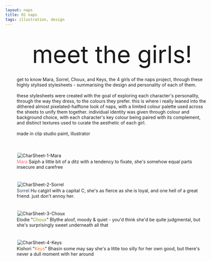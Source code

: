 ```yaml
---
layout: naps
title: 01 naps
tags: illustration, design
---
```


<style>
    .g-container {
        display: grid;
        grid-template-columns: auto auto;
        gap: 36px;
        margin-left: 36px;
        margin-right: 36px;
    }

    .g-item {
        display: flex;
        flex-direction: column;
        justify-content:center;
        width: auto;
        align-content: center;
    }

    .g-item.header {
        width:460px;
        align-items:end;
    }

    .g-item.header p {
        text-align:right;
    }

    .g-gallery {
        display: flex;
        flex-direction: column;
        align-items: center;
        justify-content: flex-start;
        height: 100svh; 
        overflow-y: scroll; 
        box-sizing: border-box;
        scroll-snap-type: y mandatory; 
        scrollbar-width: none;
        overscroll-behavior: auto;
    }

    .g-gallery-item {
        position:relative;
        scroll-snap-align: start;
        scroll-snap-stop: always;
        min-height:100svh;
        align-content:center;
    }

    .g-gallery-item img {
        border: solid 2px white;
        max-width: 90vw;
        width: auto;
        image-rendering:-webkit-optimize-contrast
    }

@media (max-width: 2104px) {
    .g-item.header {
        width:276px;
    }
}

@media (max-width: 1919px) {
    .g-container {
		grid-template-columns: 1fr;
		width:100%;
	}
    .g-gallery-item {
        padding-bottom:36px;
    }

    .g-item.header {
        width:600px;
        align-items: center;
        justify-self: center;
        padding-top:36px;
    }
    .g-item.header p {
        text-align:left;
    }
    .g-gallery {
        height: unset;
        scroll-snap-align: end;
        scroll-snap-type: none;
    }
    .g-gallery-item {
        padding-top: 0;
        scroll-snap-align: end;
        min-height: unset;
    }
    .navbuttons#mtgGallery {
        visibility:hidden;
        height: 0;
        opacity: 0
    }
}
</style>

<div class="g-container">
    <div class="g-item header">
        <p class="naps-title outlined" style="font-style:normal;line-height:1;font-size:56pt;margin:0;margin-bottom:18px">meet the girls!</p>
        <p class="binary outlined">get to know Mara, Sorrel, Choux, and Keys, the 4 girls of the naps project, through these highly stylised stylesheets - summarising the design and personality of each of them. <br><br> these stylesheets were created with the goal of exploring each character's personality, through the way they dress, to the colours they prefer. this is where i really leaned into the dithered almost pixelated-halftone look of naps, with a limited colour palette used across the sheets to unify them together. individual identity was given through colour and background choice, with each character's key colour being paired with its complement, and distinct textures used to curate the aesthetic of each girl. <br><br> made in clip studio paint, illustrator</p>
        <div id="mtgGallery" class="navbuttons" style="position:relative;left:unset;flex-flow:row">
            <div class="button naps roundicon" id="previousItem" title="previous" style="padding:0.33rem;border-radius:0.33rem">
                <img src="/assets/site/up.svg">
            </div>
            <div class="button naps roundicon" id="nextItem" title="next" style="padding:0.33rem;border-radius:0.33rem">
                <img src="/assets/site/down.svg">
            </div>
        </div>
    </div>
    <div class="g-item" style="flex-flow:row">
        <div class="g-gallery" id="mtgGallery">
            <div class="g-gallery-item" id="mainScroller">
                <img src="/assets/naps/meet-the-girls/CharSheet-1-Mara.png" alt="CharSheet-1-Mara" class="clickable naps-img">
                <div class="gallery-text">
                    <span class="item-title naps-title outlined"><span style="color:#f96b75">Mara</span> Saiph</span>
                    <span class="item-subtitle binary outlined">a little bit of a ditz with a tendency to fixate, she's somehow equal parts insecure and carefree</span>
                </div>
            </div>
            <div class="g-gallery-item">
                <img src="/assets/naps/meet-the-girls/CharSheet-2-Sorrel.png" alt="CharSheet-2-Sorrel" class="clickable naps-img">
                <div class="gallery-text">
                    <span class="item-title naps-title outlined"><span style="color:#364165">Sorrel</span> Hu</span>
                    <span class="item-subtitle binary outlined">catgirl with a capital C, she's as fierce as she is loyal, and one hell of a great friend. just don't annoy her.</span>
                </div>
            </div>
            <div class="g-gallery-item">
                <img src="/assets/naps/meet-the-girls/CharSheet-3-Choux.png" alt="CharSheet-3-Choux" class="clickable naps-img">
                <div class="gallery-text">
                    <span class="item-title naps-title outlined">Elodie "<span style="color:#7e9627">Choux</span>" Blythe</span>
                    <span class="item-subtitle binary outlined">aloof, moody & quiet - you'd think she'd be quite judgmental, but she's surprisingly sweet underneath all that</span>
                </div>
            </div>
            <div class="g-gallery-item">
                <img src="/assets/naps/meet-the-girls/CharSheet-4-Keys.png" alt="CharSheet-4-Keys" class="clickable naps-img">
                <div class="gallery-text">
                    <span class="item-title naps-title outlined">Kishori "<span style="color:#f07d2c">Keys</span>" Bhasin</span>
                    <span class="item-subtitle binary outlined">some may say she's a little too silly for her own good, but there's never a dull moment with her around</span>
                </div>
            </div>
        </div>
    </div>
</div>
<div class="bg-gallery" id="backgroundScroller" style="width:100%;position:absolute;top:0;margin:0;z-index:-1">
    <div class="bg-gallery-item" style="padding:0;height:100svh;position:relative">
        <img src="/assets/naps/meet-the-girls/mara-backdrop.png" style="width:auto;height:auto;position:absolute;bottom:-96px;left:0;image-rendering:pixelated">
    </div>
    <div class="bg-gallery-item" style="padding:0;height:100svh;position:relative">
        <img src="/assets/naps/meet-the-girls/sorrel-backdrop.png" style="width:auto;height:auto;position:absolute;bottom:-96px;left:0;image-rendering:pixelated">
    </div>
    <div class="bg-gallery-item" style="padding:0;height:100svh;position:relative">
        <img src="/assets/naps/meet-the-girls/choux-backdrop.png" style="width:auto;height:auto;position:absolute;bottom:-96px;left:0;image-rendering:pixelated">
    </div>
    <div class="bg-gallery-item" style="padding:0;height:100svh;position:relative">
        <img src="/assets/naps/meet-the-girls/keys-backdrop.png" style="width:auto;height:auto;position:absolute;bottom:0;left:0;image-rendering:pixelated">
    </div>
</div>

<script>
const gallery = document.querySelector('.g-gallery');
const firstItem = document.getElementById("mainScroller");
const backgroundScroller = document.getElementById("backgroundScroller");
gallery.addEventListener('scroll', () => {
    const topPosition = firstItem.getBoundingClientRect().top;
    backgroundScroller.style.transform = `translateY(${topPosition}px)`;
});

document.addEventListener('DOMContentLoaded', function() {
    const galleries = document.querySelectorAll('.navbuttons');

    galleries.forEach(nav => {
        const navId = nav.id;
        const gallery = document.querySelector(`.g-gallery[id="${navId}"]`);
        if (!gallery) return;

        const prevBtn = nav.querySelector(`#previousItem${navId.replace('mtgGallery', '')}`);
        const nextBtn = nav.querySelector(`#nextItem${navId.replace('mtgGallery', '')}`);

        function getCurrentItemIndex() {
            const items = Array.from(gallery.children);
            let closestIndex = 0;
            let closestDistance = Infinity;
            items.forEach((item, index) => {
                const itemTop = item.offsetTop;
                const distance = Math.abs(gallery.scrollTop - itemTop);
                if (distance < closestDistance) {
                    closestDistance = distance;
                    closestIndex = index;
                }
            });
            return closestIndex;
        }

        function scrollToItem(index) {
            const items = gallery.children;
            const targetItem = items[index];
            if (targetItem) {
                gallery.scrollTo({
                    top: targetItem.offsetTop,
                    behavior: 'smooth'
                });
                updateButtonVisibility(index, items.length);
            }
        }

        function updateButtonVisibility(currentIndex, totalItems) {
            if (currentIndex === 0) {
                prevBtn.style.visibility = 'hidden';
            } else {
                prevBtn.style.visibility = 'visible';
            }

            if (currentIndex === totalItems - 1) {
                nextBtn.style.visibility = 'hidden';
            } else {
                nextBtn.style.visibility = 'visible';
            }
        }

        prevBtn.addEventListener('click', function() {
            const currentIndex = getCurrentItemIndex();
            if (currentIndex > 0) {
                scrollToItem(currentIndex - 1);
            }
        });

        nextBtn.addEventListener('click', function() {
            const currentIndex = getCurrentItemIndex();
            if (currentIndex < gallery.children.length - 1) {
                scrollToItem(currentIndex + 1);
            }
        });

        let isScrolling;
        gallery.addEventListener('scroll', function() {
            window.clearTimeout(isScrolling);
            isScrolling = setTimeout(function() {
                const currentIndex = getCurrentItemIndex();
                updateButtonVisibility(currentIndex, gallery.children.length);
            }, 100);
        });

        const initialIndex = getCurrentItemIndex();
        updateButtonVisibility(initialIndex, gallery.children.length);
    });
});
</script>